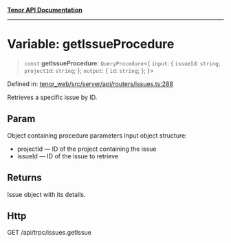 [**Tenor API Documentation**](../../README.md)

***

# Variable: getIssueProcedure

> `const` **getIssueProcedure**: `QueryProcedure`\<\{ `input`: \{ `issueId`: `string`; `projectId`: `string`; \}; `output`: \{ `id`: `string`; \}; \}\>

Defined in: [tenor\_web/src/server/api/routers/issues.ts:288](https://github.com/Apantli/Tenor/blob/b33873959b5093fc3e3d66ac4f230a78a6395bbd/tenor_web/src/server/api/routers/issues.ts#L288)

Retrieves a specific issue by ID.

## Param

Object containing procedure parameters
Input object structure:
- projectId — ID of the project containing the issue
- issueId — ID of the issue to retrieve

## Returns

Issue object with its details.

## Http

GET /api/trpc/issues.getIssue
